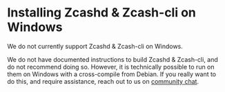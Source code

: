 # Installing Zcashd & Zcash-cli on Windows

We do not currently support Zcashd & Zcash-cli on Windows.

We do not have documented instructions to build Zcashd & Zcash-cli, and do not recommend doing so. However, it is technically possible to run on them on Windows with a cross-compile from Debian. If you really want to do this, and require assistance, reach out to us on [community chat](https://discord.gg/PhJY6Pm).